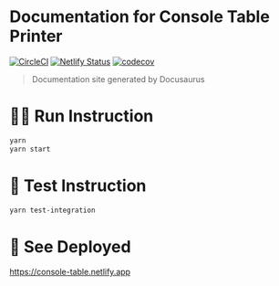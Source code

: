 # Documentation for Console Table Printer

[![CircleCI](https://dl.circleci.com/status-badge/img/circleci/7r63R5aDp9FqLPmKw1GubA/JQbP6Vwr3WZg4UzC4KAUaY/tree/master.svg?style=svg)](https://dl.circleci.com/status-badge/redirect/circleci/7r63R5aDp9FqLPmKw1GubA/JQbP6Vwr3WZg4UzC4KAUaY/tree/master)
[![Netlify Status](https://api.netlify.com/api/v1/badges/19df54dc-98e0-42a3-a348-1d54477f6522/deploy-status)](https://app.netlify.com/sites/console-table/deploys)
[![codecov](https://codecov.io/gh/console-table-printer/console-table-docu/graph/badge.svg?token=GAABSQBCLG)](https://codecov.io/gh/console-table-printer/console-table-docu)

> Documentation site generated by Docusaurus

# 🏃‍♂️ Run Instruction

```bash
yarn
yarn start
```

# 🧪 Test Instruction

```bash
yarn test-integration
```

# 🚀 See Deployed

https://console-table.netlify.app
